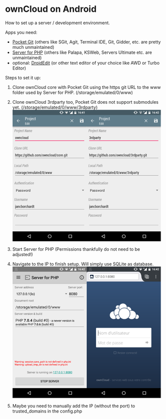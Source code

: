 # ownCloud on Android

How to set up a server / development environment.

Apps you need:
- [Pocket Git](https://play.google.com/store/apps/details?id=com.aor.pocketgit) (others like SGit, Agit, Terminal IDE, Git, Gidder, etc. are pretty much unmaintained)
- [Server for PHP](https://play.google.com/store/apps/details?id=com.esminis.server.php) (others like Palapa, KSWeb, Servers Ultimate etc. are unmaintained)
- optional: [DroidEdit](https://play.google.com/store/apps/details?id=com.aor.droidedit) (or other text editor of your choice like AWD or Turbo Editor)

Steps to set it up:

1. Clone ownCloud core with Pocket Git using the https git URL to the www folder used by Server for PHP. (/storage/emulated/0/www)
2. Clone ownCloud 3rdparty too, Pocket Git does not support submodules yet. (/storage/emulated/0/www/3rdparty)
![](android-git.png)

3. Start Server for PHP (Permissions thankfully do not need to be adjusted!)
4. Navigate to the IP to finish setup. Will simply use SQLite as database.
![](android-server.png)

5. Maybe you need to manually add the IP (without the port) to trusted_domains in the config.php
